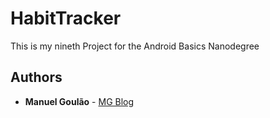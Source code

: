 # HabitTracker

This is my nineth Project for the Android Basics Nanodegree

## Authors

* **Manuel Goulão** - [MG Blog](https://mgoulao.github.io)
